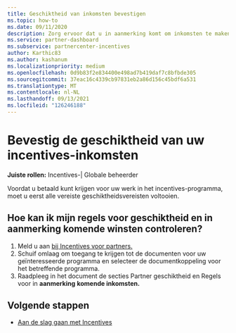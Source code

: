 ```yaml
---
title: Geschiktheid van inkomsten bevestigen
ms.topic: how-to
ms.date: 09/11/2020
description: Zorg ervoor dat u in aanmerking komt om inkomsten te maken en betaald te krijgen in het incentives-programma. Controleer de regels voor geschiktheid van uw inkomsten en omzet in Partner Center.
ms.service: partner-dashboard
ms.subservice: partnercenter-incentives
author: Karthic83
ms.author: kashanum
ms.localizationpriority: medium
ms.openlocfilehash: 0d9b83f2e834400e498ad7b419daf7c8bfbde305
ms.sourcegitcommit: 37eac16c4339cb97831eb2a86d156c45bdf6a531
ms.translationtype: MT
ms.contentlocale: nl-NL
ms.lasthandoff: 09/13/2021
ms.locfileid: "126246188"
---
```

# <a name="confirm-your-incentives-earnings-eligibility"></a>Bevestig de geschiktheid van uw incentives-inkomsten

**Juiste rollen:** Incentives-| Globale beheerder

Voordat u betaald kunt krijgen voor uw werk in het incentives-programma, moet u eerst alle vereiste geschiktheidsvereisten voltooien.

## <a name="how-do-i-check-my-earning-eligibility-and-revenue-rules"></a>Hoe kan ik mijn regels voor geschiktheid en in aanmerking komende winsten controleren?

1. Meld u aan [bij Incentives voor partners.](https://partner.microsoft.com/membership/partner-incentives)
2. Schuif omlaag om toegang te krijgen tot de documenten voor uw geïnteresseerde programma en selecteer de documentkoppeling voor het betreffende programma.
3. Raadpleeg in het document de secties Partner geschiktheid en Regels voor in **aanmerking** **komende inkomsten.**

## <a name="next-steps"></a>Volgende stappen

- [Aan de slag gaan met Incentives](incentives-get-started-intro.md)
